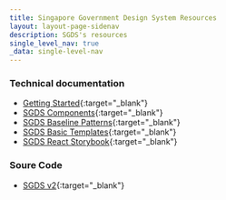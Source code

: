 ```yaml
---
title: Singapore Government Design System Resources
layout: layout-page-sidenav
description: SGDS's resources
single_level_nav: true
_data: single-level-nav
---
```


### Technical documentation
-	[Getting Started](https://www.designsystem.tech.gov.sg/get-started/){:target="\_blank"} 
-	[SGDS Components](https://www.designsystem.tech.gov.sg/components/){:target="\_blank"} 
-	[SGDS Baseline Patterns](https://www.designsystem.tech.gov.sg/patterns/){:target="\_blank"}
-	[SGDS Basic Templates](https://www.designsystem.tech.gov.sg/templates/){:target="\_blank"}
-	[SGDS React Storybook](https://react.designsystem.tech.gov.sg/?path=/story/install--page){:target="\_blank"}

### Soure Code
- [SGDS v2](https://github.com/GovTechSG/sgds/tree/v2){:target="\_blank"}
